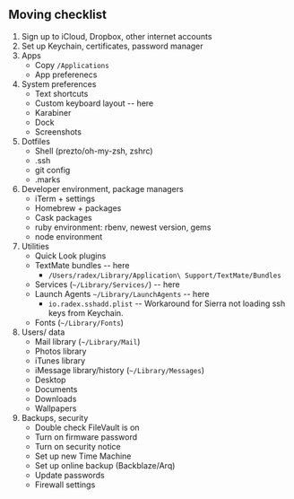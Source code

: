## Moving checklist

1. Sign up to iCloud, Dropbox, other internet accounts
2. Set up Keychain, certificates, password manager
3. Apps
	- Copy `/Applications`
	- App preferenecs
4. System preferences
	- Text shortcuts
	- Custom keyboard layout -- here
	- Karabiner
	- Dock
	- Screenshots
5. Dotfiles
	- Shell (prezto/oh-my-zsh, zshrc)
	- .ssh
	- git config
	- .marks
6. Developer environment, package managers
	- iTerm + settings
	- Homebrew + packages
	- Cask packages
	- ruby environment: rbenv, newest version, gems
	- node environment
5. Utilities
	- Quick Look plugins
	- TextMate bundles -- here
		* `/Users/radex/Library/Application\ Support/TextMate/Bundles`
	- Services (`~/Library/Services/`) -- here
	- Launch Agents `~/Library/LaunchAgents` -- here
		* `io.radex.sshadd.plist` -- Workaround for Sierra not loading ssh keys from Keychain.
	- Fonts (`~/Library/Fonts`)
6. Users/ data
	- Mail library (`~/Library/Mail`)
	- Photos library
	- iTunes library
	- iMessage library/history (`~/Library/Messages`)
	- Desktop
	- Documents
	- Downloads
	- Wallpapers
7. Backups, security
	- Double check FileVault is on
	- Turn on firmware password
	- Turn on security notice
	- Set up new Time Machine
	- Set up online backup (Backblaze/Arq)
	- Update passwords
	- Firewall settings